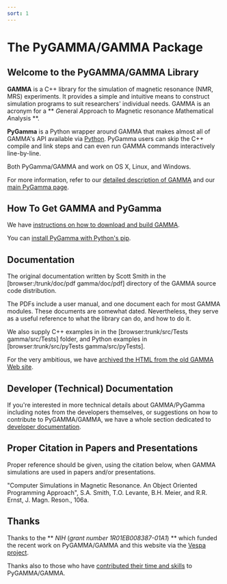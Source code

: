 ```yaml
---
sort: 1
---
```


# The PyGAMMA/GAMMA Package

## Welcome to the PyGAMMA/GAMMA Library

**GAMMA** is a C++ library for the simulation of magnetic resonance (NMR, MRS) experiments. It provides a simple and intuitive means to construct simulation programs to suit researchers' individual needs. GAMMA is an acronym for a ** *G*eneral *A*pproach to *M*agnetic resonance *M*athematical *A*nalysis **.

**PyGamma** is a Python wrapper around GAMMA that makes almost all of GAMMA's API available via [Python](http://www.python.org/). PyGamma users can skip the C++ compile and link steps and can even run GAMMA commands interactively line-by-line. 

Both PyGamma/GAMMA and  work on OS X, Linux, and Windows.

For more information, refer to our [detailed description of GAMMA](technical/gamma/GammaDetailedDescription.md) and our [main PyGamma page](../docs/installing/PyGamma.md).


## How To Get GAMMA and PyGamma

We have [instructions on how to download and build GAMMA](release/GammaBuildingLibrary.md).

You can [install PyGamma with Python's pip](installing/PyGamma.md).

## Documentation

The original documentation written by Scott Smith in the [browser:/trunk/doc/pdf gamma/doc/pdf] directory of the GAMMA source code distribution.

The PDFs include a user manual, and one document each for most GAMMA modules. These documents are somewhat dated. Nevertheless, they serve as a useful reference to what the library can do, and how to do it.

We also supply C++ examples in in the [browser:trunk/src/Tests gamma/src/Tests] folder, and Python examples in [browser:trunk/src/pyTests gamma/src/pyTests].

For the very ambitious, we have [archived the HTML from the old GAMMA Web site](http://scion.duhs.duke.edu/guest_svn/gamma_docs/trunk/).


## Developer (Technical) Documentation

If you're interested in more technical details about GAMMA/PyGamma including notes from the developers themselves, or suggestions on how to contribute to PyGAMMA/GAMMA, we have a whole section dedicated to [developer documentation](technical/README.md).


## Proper Citation in Papers and Presentations
Proper reference should be given, using the citation below, when GAMMA simulations are used in papers and/or presentations.

"Computer Simulations in Magnetic Resonance. An Object Oriented Programming Approach", S.A. Smith, T.O. Levante, B.H. Meier, and R.R. Ernst, J. Magn. Reson., 106a.


## Thanks
Thanks to the ** *NIH* (*grant number 1R01EB008387-01A1*) ** which funded the recent work on PyGAMMA/GAMMA and this website via the [Vespa project](http://github.com/vespa-mrs/vespa).

Thanks also to those who have [contributed their time and skills](history/GammaContributors.md) to PyGAMMA/GAMMA.
